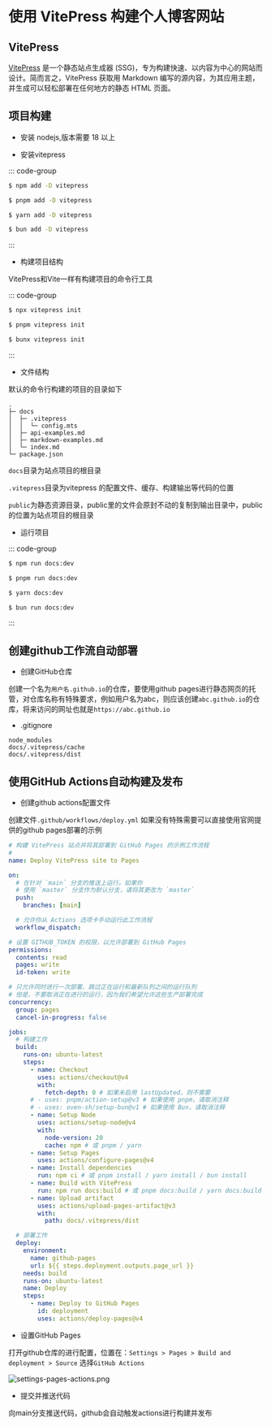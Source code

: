# 使用 VitePress 构建个人博客网站

## VitePress

[VitePress](https://vitepress.dev/) 是一个静态站点生成器 (SSG)，专为构建快速、以内容为中心的网站而设计。简而言之，VitePress 获取用 Markdown 编写的源内容，为其应用主题，并生成可以轻松部署在任何地方的静态 HTML 页面。

## 项目构建

- 安装 nodejs,版本需要 18 以上

- 安装vitepress



::: code-group

```sh [npm]
$ npm add -D vitepress
```

```sh [pnpm]
$ pnpm add -D vitepress
```

```sh [yarn]
$ yarn add -D vitepress
```

```sh [bun]
$ bun add -D vitepress
```

:::

- 构建项目结构

VitePress和Vite一样有构建项目的命令行工具

::: code-group

```sh [npm]
$ npx vitepress init
```

```sh [pnpm]
$ pnpm vitepress init
```

```sh [bun]
$ bunx vitepress init
```

:::

- 文件结构

默认的命令行构建的项目的目录如下

```
.
├─ docs
│  ├─ .vitepress
│  │  └─ config.mts
│  ├─ api-examples.md
│  ├─ markdown-examples.md
│  └─ index.md
└─ package.json
```

`docs`目录为站点项目的根目录

`.vitepress`目录为vitepress 的配置文件、缓存、构建输出等代码的位置

`public`为静态资源目录，public里的文件会原封不动的复制到输出目录中，public的位置为站点项目的根目录

- 运行项目


::: code-group

```sh [npm]
$ npm run docs:dev
```

```sh [pnpm]
$ pnpm run docs:dev
```

```sh [yarn]
$ yarn docs:dev
```

```sh [bun]
$ bun run docs:dev
```

:::


## 创建github工作流自动部署

- 创建GitHub仓库

创建一个名为`用户名.github.io`的仓库，要使用github pages进行静态网页的托管，对仓库名称有特殊要求，例如用户名为abc，则应该创建`abc.github.io`的仓库，将来访问的网址也就是`https://abc.github.io`

- .gitignore

```
node_modules
docs/.vitepress/cache
docs/.vitepress/dist
```

## 使用GitHub Actions自动构建及发布

- 创建github actions配置文件

创建文件`.github/workflows/deploy.yml` 如果没有特殊需要可以直接使用官网提供的github pages部署的示例

```yml
# 构建 VitePress 站点并将其部署到 GitHub Pages 的示例工作流程
#
name: Deploy VitePress site to Pages

on:
  # 在针对 `main` 分支的推送上运行。如果你
  # 使用 `master` 分支作为默认分支，请将其更改为 `master`
  push:
    branches: [main]

  # 允许你从 Actions 选项卡手动运行此工作流程
  workflow_dispatch:

# 设置 GITHUB_TOKEN 的权限，以允许部署到 GitHub Pages
permissions:
  contents: read
  pages: write
  id-token: write

# 只允许同时进行一次部署，跳过正在运行和最新队列之间的运行队列
# 但是，不要取消正在进行的运行，因为我们希望允许这些生产部署完成
concurrency:
  group: pages
  cancel-in-progress: false

jobs:
  # 构建工作
  build:
    runs-on: ubuntu-latest
    steps:
      - name: Checkout
        uses: actions/checkout@v4
        with:
          fetch-depth: 0 # 如果未启用 lastUpdated，则不需要
      # - uses: pnpm/action-setup@v3 # 如果使用 pnpm，请取消注释
      # - uses: oven-sh/setup-bun@v1 # 如果使用 Bun，请取消注释
      - name: Setup Node
        uses: actions/setup-node@v4
        with:
          node-version: 20
          cache: npm # 或 pnpm / yarn
      - name: Setup Pages
        uses: actions/configure-pages@v4
      - name: Install dependencies
        run: npm ci # 或 pnpm install / yarn install / bun install
      - name: Build with VitePress
        run: npm run docs:build # 或 pnpm docs:build / yarn docs:build / bun run docs:build
      - name: Upload artifact
        uses: actions/upload-pages-artifact@v3
        with:
          path: docs/.vitepress/dist

  # 部署工作
  deploy:
    environment:
      name: github-pages
      url: ${{ steps.deployment.outputs.page_url }}
    needs: build
    runs-on: ubuntu-latest
    name: Deploy
    steps:
      - name: Deploy to GitHub Pages
        id: deployment
        uses: actions/deploy-pages@v4
```

- 设置GitHub Pages

打开github仓库的进行配置，位置在：`Settings > Pages > Build and deployment > Source` 选择`GitHub Actions`

![settings-pages-actions.png](/blog/settings-pages-actions.png)

- 提交并推送代码

向main分支推送代码，github会自动触发actions进行构建并发布


